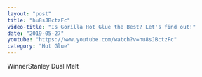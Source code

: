 ```yaml
---
layout: "post"
title: "hu8sJBctzFc"
video-title: "Is Gorilla Hot Glue the Best? Let's find out!"
date: "2019-05-27"
youtube: "https://www.youtube.com/watch?v=hu8sJBctzFc"
category: "Hot Glue"
---
```

<div class="space-y-1"><p><span class="inline-flex items-center justify-center px-2 py-1 mr-2 text-sm font-semibold leading-none text-red-50 bg-red-600 rounded-full">Winner</span>Stanley Dual Melt<br></p></div>
